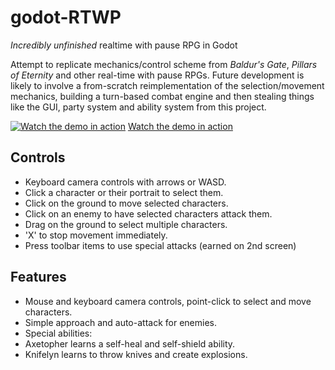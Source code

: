 # godot-RTWP
*Incredibly unfinished* realtime with pause RPG in Godot

Attempt to replicate mechanics/control scheme from _Baldur's Gate_, _Pillars of Eternity_ and other real-time with pause RPGs. Future development is likely to involve 
a from-scratch reimplementation of the selection/movement mechanics, building a turn-based combat engine and then stealing things like the GUI, party system and ability system from this project. 

[![Watch the demo in action](https://emulrooney.github.io/images/project-GodotRTWP-full.png)](https://youtu.be/JtKmaRH_t0I)
[Watch the demo in action](https://youtu.be/JtKmaRH_t0I!)

## Controls

* Keyboard camera controls with arrows or WASD.
* Click a character or their portrait to select them.
* Click on the ground to move selected characters.
* Click on an enemy to have selected characters attack them. 
* Drag on the ground to select multiple characters.
* 'X' to stop movement immediately.
* Press toolbar items to use special attacks (earned on 2nd screen)


## Features

* Mouse and keyboard camera controls, point-click to select and move characters.
* Simple approach and auto-attack for enemies.
* Special abilities:
 * Axetopher learns a self-heal and self-shield ability.
 * Knifelyn learns to throw knives and create explosions. 


